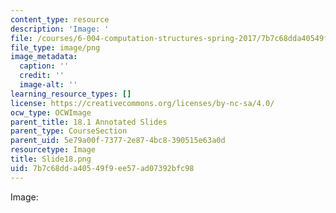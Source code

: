 ```yaml
---
content_type: resource
description: 'Image: '
file: /courses/6-004-computation-structures-spring-2017/7b7c68dda40549f9ee57ad07392bfc98_Slide18.png
file_type: image/png
image_metadata:
  caption: ''
  credit: ''
  image-alt: ''
learning_resource_types: []
license: https://creativecommons.org/licenses/by-nc-sa/4.0/
ocw_type: OCWImage
parent_title: 18.1 Annotated Slides
parent_type: CourseSection
parent_uid: 5e79a00f-7377-2e87-4bc8-390515e63a0d
resourcetype: Image
title: Slide18.png
uid: 7b7c68dd-a405-49f9-ee57-ad07392bfc98
---
```

Image: 